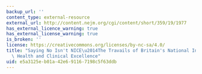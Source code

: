 ```yaml
---
backup_url: ''
content_type: external-resource
external_url: http://content.nejm.org/cgi/content/short/359/19/1977
has_external_licence_warning: true
has_external_license_warning: true
is_broken: ''
license: https://creativecommons.org/licenses/by-nc-sa/4.0/
title: "Saying No Isn't NICE\u2014The Travails of Britain's National Institute for\
  \ Health and Clinical Excellence"
uid: e5a3125e-b01a-42e6-9116-7198c5f63ddb
---
```

